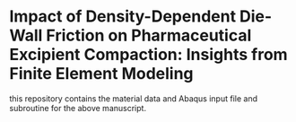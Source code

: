 # Impact of Density-Dependent Die-Wall Friction on Pharmaceutical Excipient Compaction: Insights from Finite Element Modeling
this repository contains the material data and Abaqus input file and subroutine for the above manuscript.
